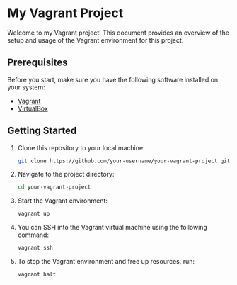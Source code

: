 # My Vagrant Project

Welcome to my Vagrant project! This document provides an overview of the setup and usage of the Vagrant environment for this project.

## Prerequisites

Before you start, make sure you have the following software installed on your system:

- [Vagrant](https://www.vagrantup.com/downloads)
- [VirtualBox](https://www.virtualbox.org/)

## Getting Started

1. Clone this repository to your local machine:

   ```bash
   git clone https://github.com/your-username/your-vagrant-project.git

2. Navigate to the project directory:

   ```bash
   cd your-vagrant-project

3. Start the Vagrant environment:

   ```bash
   vagrant up

4. You can SSH into the Vagrant virtual machine using the following command:
   
   ```bash
   vagrant ssh

5. To stop the Vagrant environment and free up resources, run:

   ```bash
   vagrant halt
